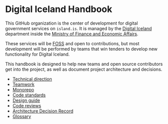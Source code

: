 # Digital Iceland Handbook

This GitHub organization is the center of development for digital government
services on `island.is`. It is managed by the [Digital Iceland] department
inside the [Ministry of Finance and Economic Affairs].

These services will be [FOSS] and open to contributions, but most development
will be performed by teams that win tenders to develop new functionality for
Digital Iceland.

This handbook is designed to help new teams and open source contributors get
into the project, as well as document project architecture and decisions.

- [Technical direction](./technical-direction.md)
- [Teamwork](./teamwork.md)
- [Monorepo](./monorepo.md)
- [Code standards](./code-standards.md)
- [Design guide](./docs/api-design-guide/README.md)
- [Code reviews](./code-reviews.md)
- [Architecture Decision Record](./docs/adr/index.md)
- [Glossary](./glossary.md)

[Digital Iceland]: http://www.reddit.com
[Ministry of Finance and Economic Affairs]: https://www.government.is/ministries/ministry-of-finance-and-economic-affairs/
[FOSS]: https://en.wikipedia.org/wiki/Free_and_open-source_software
